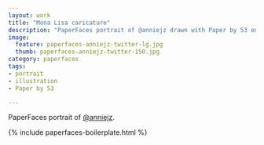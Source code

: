 ```yaml
---
layout: work
title: "Mona Lisa caricature"
description: "PaperFaces portrait of @anniejz drawn with Paper by 53 on an iPad."
image: 
  feature: paperfaces-anniejz-twitter-lg.jpg
  thumb: paperfaces-anniejz-twitter-150.jpg
category: paperfaces
tags: 
- portrait
- illustration
- Paper by 53

---
```


PaperFaces portrait of [@anniejz](http://twitter.com/anniejz).

{% include paperfaces-boilerplate.html %}